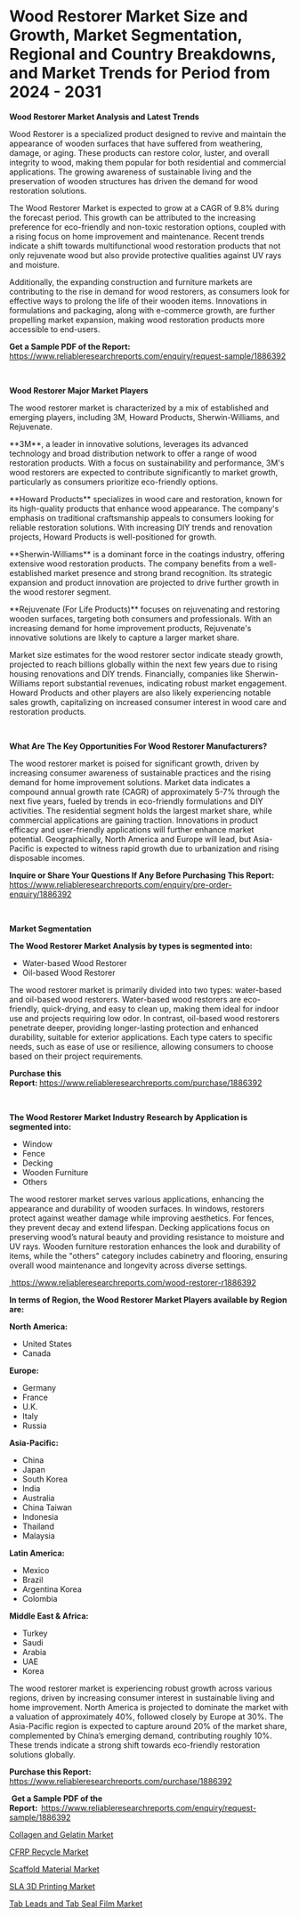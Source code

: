 <p><h1>Wood Restorer Market Size and Growth, Market Segmentation, Regional and Country Breakdowns, and Market Trends for Period from 2024 -  2031</h1></p><p><strong>Wood Restorer Market Analysis and Latest Trends</strong></p>
<p><p>Wood Restorer is a specialized product designed to revive and maintain the appearance of wooden surfaces that have suffered from weathering, damage, or aging. These products can restore color, luster, and overall integrity to wood, making them popular for both residential and commercial applications. The growing awareness of sustainable living and the preservation of wooden structures has driven the demand for wood restoration solutions.</p><p>The Wood Restorer Market is expected to grow at a CAGR of 9.8% during the forecast period. This growth can be attributed to the increasing preference for eco-friendly and non-toxic restoration options, coupled with a rising focus on home improvement and maintenance. Recent trends indicate a shift towards multifunctional wood restoration products that not only rejuvenate wood but also provide protective qualities against UV rays and moisture.</p><p>Additionally, the expanding construction and furniture markets are contributing to the rise in demand for wood restorers, as consumers look for effective ways to prolong the life of their wooden items. Innovations in formulations and packaging, along with e-commerce growth, are further propelling market expansion, making wood restoration products more accessible to end-users.</p></p>
<p><strong>Get a Sample PDF of the Report:&nbsp;</strong> <a href="https://www.reliableresearchreports.com/enquiry/request-sample/1886392?utm_campaign=8&utm_medium=2&utm_source=Github&utm_content=ia&utm_term=14112024&utm_id=wood-restorer">https://www.reliableresearchreports.com/enquiry/request-sample/1886392</a></p>
<p>&nbsp;</p>
<p><strong>Wood Restorer Major Market Players</strong></p>
<p><p>The wood restorer market is characterized by a mix of established and emerging players, including 3M, Howard Products, Sherwin-Williams, and Rejuvenate. </p><p>**3M**, a leader in innovative solutions, leverages its advanced technology and broad distribution network to offer a range of wood restoration products. With a focus on sustainability and performance, 3M's wood restorers are expected to contribute significantly to market growth, particularly as consumers prioritize eco-friendly options.</p><p>**Howard Products** specializes in wood care and restoration, known for its high-quality products that enhance wood appearance. The company's emphasis on traditional craftsmanship appeals to consumers looking for reliable restoration solutions. With increasing DIY trends and renovation projects, Howard Products is well-positioned for growth.</p><p>**Sherwin-Williams** is a dominant force in the coatings industry, offering extensive wood restoration products. The company benefits from a well-established market presence and strong brand recognition. Its strategic expansion and product innovation are projected to drive further growth in the wood restorer segment.</p><p>**Rejuvenate (For Life Products)** focuses on rejuvenating and restoring wooden surfaces, targeting both consumers and professionals. With an increasing demand for home improvement products, Rejuvenate's innovative solutions are likely to capture a larger market share.</p><p>Market size estimates for the wood restorer sector indicate steady growth, projected to reach billions globally within the next few years due to rising housing renovations and DIY trends. Financially, companies like Sherwin-Williams report substantial revenues, indicating robust market engagement. Howard Products and other players are also likely experiencing notable sales growth, capitalizing on increased consumer interest in wood care and restoration products.</p></p>
<p>&nbsp;</p>
<p><strong>What Are The Key Opportunities For Wood Restorer Manufacturers?</strong></p>
<p><p>The wood restorer market is poised for significant growth, driven by increasing consumer awareness of sustainable practices and the rising demand for home improvement solutions. Market data indicates a compound annual growth rate (CAGR) of approximately 5-7% through the next five years, fueled by trends in eco-friendly formulations and DIY activities. The residential segment holds the largest market share, while commercial applications are gaining traction. Innovations in product efficacy and user-friendly applications will further enhance market potential. Geographically, North America and Europe will lead, but Asia-Pacific is expected to witness rapid growth due to urbanization and rising disposable incomes.</p></p>
<p><strong>Inquire or Share Your Questions If Any Before Purchasing This Report:</strong> <a href="https://www.reliableresearchreports.com/enquiry/pre-order-enquiry/1886392?utm_campaign=8&utm_medium=2&utm_source=Github&utm_content=ia&utm_term=14112024&utm_id=wood-restorer">https://www.reliableresearchreports.com/enquiry/pre-order-enquiry/1886392</a></p>
<p>&nbsp;</p>
<p><strong>Market Segmentation</strong></p>
<p><strong>The Wood Restorer Market Analysis by types is segmented into:</strong></p>
<p><ul><li>Water-based Wood Restorer</li><li>Oil-based Wood Restorer</li></ul></p>
<p><p>The wood restorer market is primarily divided into two types: water-based and oil-based wood restorers. Water-based wood restorers are eco-friendly, quick-drying, and easy to clean up, making them ideal for indoor use and projects requiring low odor. In contrast, oil-based wood restorers penetrate deeper, providing longer-lasting protection and enhanced durability, suitable for exterior applications. Each type caters to specific needs, such as ease of use or resilience, allowing consumers to choose based on their project requirements.</p></p>
<p><strong>Purchase this Report:&nbsp;</strong><a href="https://www.reliableresearchreports.com/purchase/1886392?utm_campaign=8&utm_medium=2&utm_source=Github&utm_content=ia&utm_term=14112024&utm_id=wood-restorer">https://www.reliableresearchreports.com/purchase/1886392</a></p>
<p>&nbsp;</p>
<p><strong>The Wood Restorer Market Industry Research by Application is segmented into:</strong></p>
<p><ul><li>Window</li><li>Fence</li><li>Decking</li><li>Wooden Furniture</li><li>Others</li></ul></p>
<p><p>The wood restorer market serves various applications, enhancing the appearance and durability of wooden surfaces. In windows, restorers protect against weather damage while improving aesthetics. For fences, they prevent decay and extend lifespan. Decking applications focus on preserving wood’s natural beauty and providing resistance to moisture and UV rays. Wooden furniture restoration enhances the look and durability of items, while the "others" category includes cabinetry and flooring, ensuring overall wood maintenance and longevity across diverse settings.</p></p>
<p><a href="https://www.reliableresearchreports.com/wood-restorer-r1886392?utm_campaign=8&utm_medium=2&utm_source=Github&utm_content=ia&utm_term=14112024&utm_id=wood-restorer">&nbsp;https://www.reliableresearchreports.com/wood-restorer-r1886392</a></p>
<p><strong>In terms of Region, the Wood Restorer Market Players available by Region are:</strong></p>
<p>
    <p> <strong> North America: </strong>
        <ul>
            <li>United States</li>
            <li>Canada</li>
        </ul>
        </p> 
    <p> <strong> Europe: </strong>
        <ul>
            <li>Germany</li>
            <li>France</li>
            <li>U.K.</li>
            <li>Italy</li>
            <li>Russia</li>
        </ul>
        </p> 
    <p> <strong> Asia-Pacific: </strong>
        <ul>
            <li>China</li>
            <li>Japan</li>
            <li>South Korea</li>
            <li>India</li>
            <li>Australia</li>
            <li>China Taiwan</li>
            <li>Indonesia</li>
            <li>Thailand</li>
            <li>Malaysia</li>
        </ul>
        </p> 
    <p> <strong> Latin America: </strong>
        <ul>
            <li>Mexico</li>
            <li>Brazil</li>
            <li>Argentina Korea</li>
            <li>Colombia</li>
        </ul>
        </p> 
    <p> <strong> Middle East & Africa: </strong>
        <ul>
            <li>Turkey</li>
            <li>Saudi</li>
            <li>Arabia</li>
            <li>UAE</li>
            <li>Korea</li>
        </ul>
    </p>
    </p>
<p><p>The wood restorer market is experiencing robust growth across various regions, driven by increasing consumer interest in sustainable living and home improvement. North America is projected to dominate the market with a valuation of approximately 40%, followed closely by Europe at 30%. The Asia-Pacific region is expected to capture around 20% of the market share, complemented by China’s emerging demand, contributing roughly 10%. These trends indicate a strong shift towards eco-friendly restoration solutions globally.</p></p>
<p><strong>Purchase this Report: </strong><a href="https://www.reliableresearchreports.com/purchase/1886392?utm_campaign=8&utm_medium=2&utm_source=Github&utm_content=ia&utm_term=14112024&utm_id=wood-restorer">https://www.reliableresearchreports.com/purchase/1886392</a></p>
<p>&nbsp;<strong>Get a Sample PDF of the Report:&nbsp;&nbsp;</strong><a href="https://www.reliableresearchreports.com/enquiry/request-sample/1886392?utm_campaign=8&utm_medium=2&utm_source=Github&utm_content=ia&utm_term=14112024&utm_id=wood-restorer">https://www.reliableresearchreports.com/enquiry/request-sample/1886392</a></p>
<p><strong></strong></p>
<p><p><a href="https://github.com/provorikovar/Market-Research-Report-List-6/blob/main/collagen-and-gelatin-market.md?utm_campaign=8&utm_medium=2&utm_source=Github&utm_content=ia&utm_term=14112024&utm_id=wood-restorer">Collagen and Gelatin Market</a></p><p><a href="https://www.linkedin.com/pulse/cfrp-recycle-market-essentials-key-players-demand-drivers-roi-1ojoc?utm_campaign=8&utm_medium=2&utm_source=Github&utm_content=ia&utm_term=14112024&utm_id=wood-restorer">CFRP Recycle Market</a></p><p><a href="https://www.linkedin.com/pulse/scaffold-material-market-analysis-product-segmentation-9xbgc?utm_campaign=8&utm_medium=2&utm_source=Github&utm_content=ia&utm_term=14112024&utm_id=wood-restorer">Scaffold Material Market</a></p><p><a href="https://issuu.com/reportprime-2/docs/sla-3d-printing-market-size-2030.pp_337d3bd0a4436c?utm_campaign=8&utm_medium=2&utm_source=Github&utm_content=ia&utm_term=14112024&utm_id=wood-restorer">SLA 3D Printing Market</a></p><p><a href="https://github.com/angelajermaine/Market-Research-Report-List-5/blob/main/tab-leads-and-tab-seal-film-market.md?utm_campaign=8&utm_medium=2&utm_source=Github&utm_content=ia&utm_term=14112024&utm_id=wood-restorer">Tab Leads and Tab Seal Film Market</a></p></p>